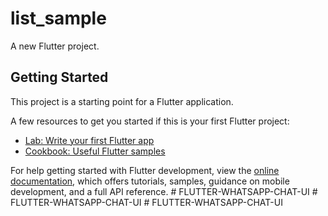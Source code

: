 # list_sample

A new Flutter project.

## Getting Started

This project is a starting point for a Flutter application.

A few resources to get you started if this is your first Flutter project:

- [Lab: Write your first Flutter app](https://docs.flutter.dev/get-started/codelab)
- [Cookbook: Useful Flutter samples](https://docs.flutter.dev/cookbook)

For help getting started with Flutter development, view the
[online documentation](https://docs.flutter.dev/), which offers tutorials,
samples, guidance on mobile development, and a full API reference.
#   F L U T T E R - W H A T S A P P - C H A T - U I  
 #   F L U T T E R - W H A T S A P P - C H A T - U I  
 #   F L U T T E R - W H A T S A P P - C H A T - U I  
 